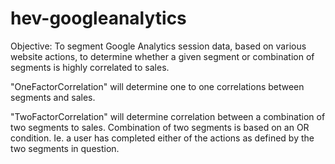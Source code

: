 # hev-googleanalytics

Objective: To segment Google Analytics session data, based on various website actions, to determine whether a given segment or combination of segments is highly correlated to sales.

"OneFactorCorrelation" will determine one to one correlations between segments and sales.

"TwoFactorCorrelation" will determine correlation between a combination of two segments to sales.
Combination of two segments is based on an OR condition. Ie. a user has completed either of the actions as defined by the two segments in question.
